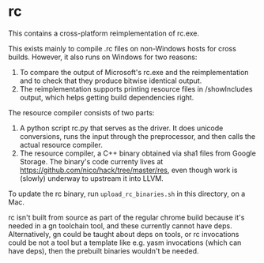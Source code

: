 # rc

This contains a cross-platform reimplementation of rc.exe.

This exists mainly to compile .rc files on non-Windows hosts for cross builds.
However, it also runs on Windows for two reasons:

1. To compare the output of Microsoft's rc.exe and the reimplementation and to
   check that they produce bitwise identical output.
2. The reimplementation supports printing resource files in /showIncludes
   output, which helps getting build dependencies right.

The resource compiler consists of two parts:

1. A python script rc.py that serves as the driver. It does unicode conversions,
   runs the input through the preprocessor, and then calls the actual resource
   compiler.
2. The resource compiler, a C++ binary obtained via sha1 files from Google
   Storage. The binary's code currenty lives at
   https://github.com/nico/hack/tree/master/res, even though work is (slowly)
   underway to upstream it into LLVM.

To update the rc binary, run `upload_rc_binaries.sh` in this directory, on a
Mac.

rc isn't built from source as part of the regular chrome build because it's
needed in a gn toolchain tool, and these currently cannot have deps.
Alternatively, gn could be taught about deps on tools, or rc invocations could
be not a tool but a template like e.g. yasm invocations (which can have deps),
then the prebuilt binaries wouldn't be needed.
